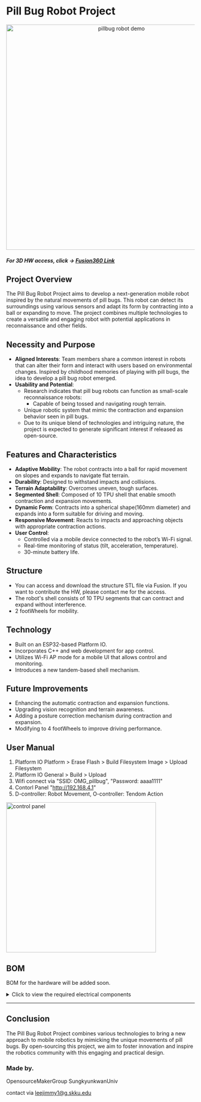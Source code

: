 # Pill Bug Robot Project
<div style="text-align:center">
<img width="600" alt="pillbug robot demo" src=https://github.com/user-attachments/assets/b4da6d1f-5558-4abf-93e7-9c3327559ae8 >
</div>

##### For 3D HW access, click -> [Fusion360 Link](https://a360.co/4d0NLM4)

## Project Overview
The Pill Bug Robot Project aims to develop a next-generation mobile robot inspired by the natural movements of pill bugs. This robot can detect its surroundings using various sensors and adapt its form by contracting into a ball or expanding to move. The project combines multiple technologies to create a versatile and engaging robot with potential applications in reconnaissance and other fields.

## Necessity and Purpose
- **Aligned Interests**: Team members share a common interest in robots that can alter their form and interact with users based on environmental changes. Inspired by childhood memories of playing with pill bugs, the idea to develop a pill bug robot emerged.
- **Usability and Potential**:
  - Research indicates that pill bug robots can function as small-scale reconnaissance robots:
    - Capable of being tossed and navigating rough terrain.
  - Unique robotic system that mimic the contraction and expansion behavior seen in pill bugs.
  - Due to its unique blend of technologies and intriguing nature, the project is expected to generate significant interest if released as open-source.

## Features and Characteristics
- **Adaptive Mobility**: The robot contracts into a ball for rapid movement on slopes and expands to navigate flat terrain.
- **Durability**: Designed to withstand impacts and collisions.
- **Terrain Adaptability**: Overcomes uneven, tough surfaces.
- **Segmented Shell**: Composed of 10 TPU shell that enable smooth contraction and expansion movements.
- **Dynamic Form**: Contracts into a spherical shape(160mm diameter) and expands into a form suitable for driving and moving.
- **Responsive Movement**: Reacts to impacts and approaching objects with appropriate contraction actions.
- **User Control**:
  - Controlled via a mobile device connected to the robot’s Wi-Fi signal.
  - Real-time monitoring of status (tilt, acceleration, temperature).
  - 30-minute battery life.

## Structure

- You can access and download the structure STL file via Fusion. If you want to contribute the HW, please contact me for the access.
- The robot's shell consists of 10 TPU segments that can contract and expand without interference.
- 2 footWheels for mobility.

## Technology
- Built on an ESP32-based Platform IO.
- Incorporates C++ and web development for app control.
- Utilizes Wi-Fi AP mode for a mobile UI that allows control and monitoring.
- Introduces a new tandem-based shell mechanism.

## Future Improvements
- Enhancing the automatic contraction and expansion functions.
- Upgrading vision recognition and terrain awareness.
- Adding a posture correction mechanism during contraction and expansion.
- Modifying to 4 footWheels to improve driving performance.

## User Manual

1. Platform IO Platform > Erase Flash > Build Filesystem Image > Upload Filesystem
2. Platform IO General > Build > Upload
3. Wifi connect via "SSID: OMG_pillbug", "Password: aaaa1111"
4. Contorl Panel "http://192.168.4.1"
5. D-controller: Robot Movement, O-controller: Tendom Action

<img width="400" alt="control panel" src="https://github.com/user-attachments/assets/2a33bf09-c475-4e6e-94f4-229f262f99c7">


## BOM
BOM for the hardware will be added soon.

<details>
<summary>Click to view the required electrical components</summary>

| Component             | Description                                      | Link                                                                                                                                                                                                                                                                                                              |
|-----------------------|--------------------------------------------------|-------------------------------------------------------------------------------------------------------------------------------------------------------------------------------------------------------------------------------------------------------------------------------------------------------------------|
| Wormgear Motor        | Singleshaft, B 7-27RPM                           | [AliExpress Link](https://ko.aliexpress.com/item/1005004226888906.html?spm=a2g0o.productlist.main.1.7118leYaleYaJZ&algo_pvid=28bd5bf2-91db-481d-a27c-530f68f8aae4&algo_exp_id=28bd5bf2-91db-481d-a27c-530f68f8aae4-0&pdp_npi=4%40dis%21KRW%2111000%2111000%21%21%217.97%217.97%21%402140e7df17259336444694219e558f%2112000033444336011%21sea%21KR%21846118265%21X&curPageLogUid=bJ8A75AHJS4U&utparam-url=scene%3Asearch%7Cquery_from%3A) |
| MPU6050               | GY-521 [SZH-EK007]                               | [DeviceMart Link](https://www.devicemart.co.kr/goods/view?no=1247052)                                                                                                                                                                                                                                             |
| High Discharge Battery| GiantPower 50C, 11.1V                            | [RCBank Link](https://www.rcbank.co.kr/shop/goods/goods_view.php?goodsno=89112&category=066001021)                                                                                                                                                                                                               |
| Photo Sensor          | BS5-Y2M                                          | [DeviceMart Link](https://www.devicemart.co.kr/goods/view?no=29436)                                                                                                                                                                                                                                               |
| ESP32                 | ESP32-WROOM                                      | [Amazon Link](https://www.amazon.com/-/ko/dp/B08D5ZD528/ref=sr_1_3?crid=10QZUQ3TDQ92W&dib=eyJ2IjoiMSJ9.C2zjybnvjkLUB8ybNqfUPbWLZs77EvsCLWGQngJqEvkGLv_o48kwC8Ijeis6JInJYV29VdFNlGSuwccUtYOahjRJZFOW_orOSH7qUgNVms3S8t3DU5cPAia8ZIfm9QXAcjqZs2v1X-aN8NYo8gOShIUd3G9fT2ejRui_p5zcwY61inU-9c8njjRGILt7F6DUs3HYvG6o2UYMvwrt14sgvu4Moyjb95mC89epeD4xb-s.tg52QPy9_i1l_SolbtDWiLZ42QImO6pen4gR__GrhOE&dib_tag=se&keywords=esp32%2Bwroom&qid=1725934235&sprefix=esp32%2Bwroom%2Caps%2C309&sr=8-3&th=1)                     |
| Motor Driver          | L9110S                                           | [AliExpress Link](https://ko.aliexpress.com/item/32916608264.html?spm=a2g0o.productlist.main.53.5adda2c7lRn6nq&algo_pvid=01731282-d0a7-4a7f-b58f-853a078476fe&algo_exp_id=01731282-d0a7-4a7f-b58f-853a078476fe-26&pdp_npi=4%40dis%21KRW%21676%21579%21%21%210.49%210.42%21%402141005d17259341786538693e9e04%2165980918324%21sea%21KR%21846118265%21X&curPageLogUid=6fs4WSxVCf44&utparam-url=scene%3Asearch%7Cquery_from%3A)  |
| Charging and Step-Down| SZH-PWSD-045                                     | [DeviceMart Link](https://www.devicemart.co.kr/goods/view?no=1321982)                                                                                                                                                                                                                                             |

</details>

---

## Conclusion
The Pill Bug Robot Project combines various technologies to bring a new approach to mobile robotics by mimicking the unique movements of pill bugs. By open-sourcing this project, we aim to foster innovation and inspire the robotics community with this engaging and practical design.

### Made by.
OpensourceMakerGroup SungkyunkwanUniv

contact via leejimmy1@g.skku.edu